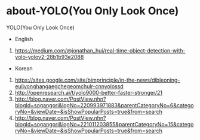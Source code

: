 # about-YOLO(You Only Look Once)

YOLO(You Only Look Once)
- English
1) https://medium.com/@jonathan_hui/real-time-object-detection-with-yolo-yolov2-28b1b93e2088


- Korean
1) https://sites.google.com/site/bimprinciple/in-the-news/dibleoning-euliyonghangaegchegeomchulr-cnnyolossd
2) http://openresearch.ai/t/yolo9000-better-faster-stronger/21
3) http://blog.naver.com/PostView.nhn?blogId=sogangori&logNo=220993971883&parentCategoryNo=6&categoryNo=&viewDate=&isShowPopularPosts=true&from=search
4) http://blog.naver.com/PostView.nhn?blogId=sogangori&logNo=221011203855&parentCategoryNo=15&categoryNo=&viewDate=&isShowPopularPosts=true&from=search
